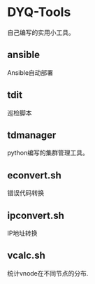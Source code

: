 # DYQ-Tools
自己编写的实用小工具。

## ansible
Ansible自动部署

## tdit
巡检脚本

## tdmanager
python编写的集群管理工具。

## econvert.sh
错误代码转换

## ipconvert.sh
IP地址转换

## vcalc.sh
统计vnode在不同节点的分布.
